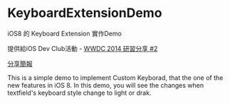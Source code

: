KeyboardExtensionDemo
=====================
iOS8 的 Keyboard Extension 實作Demo

提供給iOS Dev Club活動 - [WWDC 2014 研習分享 #2](https://www.facebook.com/events/1447083795575740/?ref=3&ref_newsfeed_story_type=regular)

[分享簡報](https://www.icloud.com/keynote/AwBWCAESEGULV1U_Z15bimqf9MPpEGQaKnDoXgrSv9Y5NzRlX7zfP0FM39C9F7KnkV73bmBG62Wo96BNx3vlb6gGsAMCUCAQEEIMcKMZgwmlXRhXxss60b2o5TyDYeFW-UkHlzdZb46Yj7#Extension_Sharing)

This is a simple demo to implement Custom Keyborad, that the one of the new features in iOS 8. In this demo, you will see the changes when textfield's keyboard style change to light or drak.
